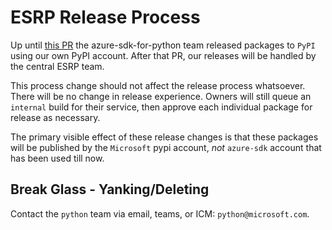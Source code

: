 # ESRP Release Process

Up until [this PR](https://github.com/Azure/azure-sdk-for-python/pull/29004) the azure-sdk-for-python team released packages to `PyPI` using our own PyPI account. After that PR, our releases will be handled by the central ESRP team.

This process change should not affect the release process whatsoever. There will be no change in release experience. Owners will still queue an `internal` build for their service, then approve each individual package for release as necessary.

The primary visible effect of these release changes is that these packages will be published by the `Microsoft` pypi account, _not_  `azure-sdk` account that has been used till now.

## Break Glass - Yanking/Deleting

Contact the `python` team via email, teams, or ICM: `python@microsoft.com`.
